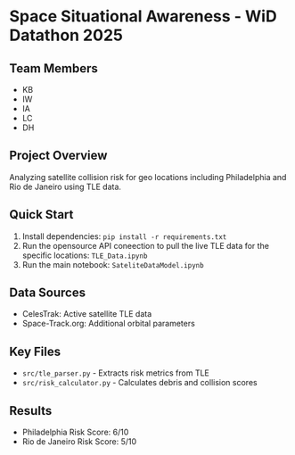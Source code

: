 # Space Situational Awareness - WiD Datathon 2025

## Team Members
- KB
- IW
- IA
- LC
- DH
  

## Project Overview
Analyzing satellite collision risk for geo locations including Philadelphia and Rio de Janeiro using TLE data.

## Quick Start
1. Install dependencies: `pip install -r requirements.txt`
2. Run the opensource API coneection to pull the live TLE data for the specific locations: `TLE_Data.ipynb`
3. Run the main notebook: `SateliteDataModel.ipynb`

## Data Sources
- CelesTrak: Active satellite TLE data
- Space-Track.org: Additional orbital parameters

## Key Files
- `src/tle_parser.py` - Extracts risk metrics from TLE
- `src/risk_calculator.py` - Calculates debris and collision scores


## Results
- Philadelphia Risk Score: 6/10
- Rio de Janeiro Risk Score: 5/10
